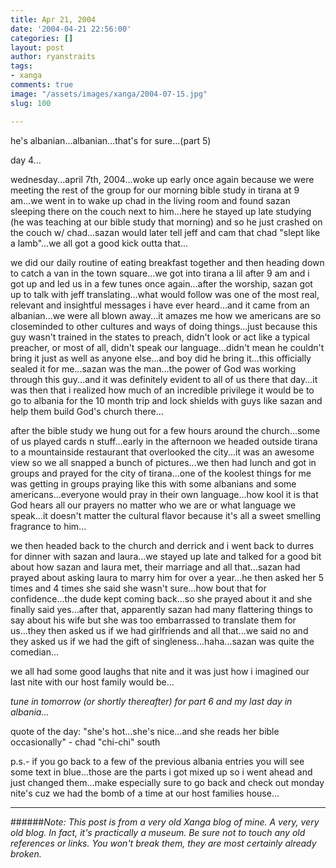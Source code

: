 ```yaml
---
title: Apr 21, 2004
date: '2004-04-21 22:56:00'
categories: []
layout: post
author: ryanstraits
tags:
- xanga
comments: true
image: "/assets/images/xanga/2004-07-15.jpg"
slug: 100

---
```

he's albanian...albanian...that's for sure...(part 5)

<!-- break -->

day 4...

wednesday...april 7th, 2004...woke up early once again because we were meeting the rest of the group for our morning bible study in tirana at 9 am...we went in to wake up chad in the living room and found sazan sleeping there on the couch next to him...here he stayed up late studying (he was teaching at our bible study that morning) and so he just crashed on the couch w/ chad...sazan would later tell jeff and cam that chad "slept like a lamb"...we all got a good kick outta that...

we did our daily routine of eating breakfast together and then heading down to catch a van in the town square...we got into tirana a lil after 9 am and i got up and led us in a few tunes once again...after the worship, sazan got up to talk with jeff translating...what would follow was one of the most real, relevant and insightful messages i have ever heard...and it came from an albanian...we were all blown away...it amazes me how we americans are so closeminded to other cultures and ways of doing things...just because this guy wasn't trained in the states to preach, didn't look or act like a typical preacher, or most of all, didn't speak our language...didn't mean he couldn't bring it just as well as anyone else...and boy did he bring it...this officially sealed it for me...sazan was the man...the power of God was working through this guy...and it was definitely evident to all of us there that day...it was then that i realized how much of an incredible privilege it would be to go to albania for the 10 month trip and lock shields with guys like sazan and help them build God's church there...

after the bible study we hung out for a few hours around the church...some of us played cards n stuff...early in the afternoon we headed outside tirana to a mountainside restaurant that overlooked the city...it was an awesome view so we all snapped a bunch of pictures...we then had lunch and got in groups and prayed for the city of tirana...one of the koolest things for me was getting in groups praying like this with some albanians and some americans...everyone would pray in their own language...how kool it is that God hears all our prayers no matter who we are or what language we speak...it doesn't matter the cultural flavor because it's all a sweet smelling fragrance to him...

we then headed back to the church and derrick and i went back to durres for dinner with sazan and laura...we stayed up late and talked for a good bit about how sazan and laura met, their marriage and all that...sazan had prayed about asking laura to marry him for over a year...he then asked her 5 times and 4 times she said she wasn't sure...how bout that for confidence...the dude kept coming back...so she prayed about it and she finally said yes...after that, apparently sazan had many flattering things to say about his wife but she was too embarrassed to translate them for us...they then asked us if we had girlfriends and all that...we said no and they asked us if we had the gift of singleness...haha...sazan was quite the comedian...

we all had some good laughs that nite and it was just how i imagined our last nite with our host family would be...

<em>tune in tomorrow (or shortly thereafter) for part 6 and my last day in albania...</em>

quote of the day: "she's hot...she's nice...and she reads her bible occasionally" - chad "chi-chi" south

p.s.- if you go back to a few of the previous albania entries you will see some text in blue...those are the parts i got mixed up so i went ahead and just changed them...make especially sure to go back and check out monday nite's cuz we had the bomb of a time at our host families house...

---

######*Note: This post is from a very old Xanga blog of mine. A very, very old blog. In fact, it's practically a museum. Be sure not to touch any old references or links. You won't break them, they are most certainly already broken.*